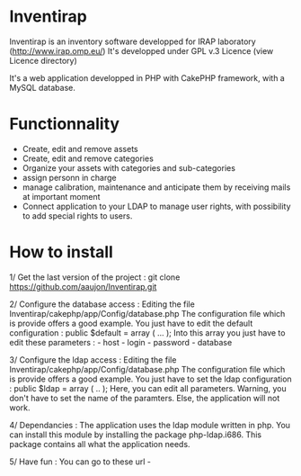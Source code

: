 Inventirap
=======================
Inventirap is an inventory software developped for IRAP laboratory (http://www.irap.omp.eu/)
It's developped under GPL v.3 Licence (view Licence directory)

It's a web application developped in PHP with CakePHP framework, with a MySQL database.

Functionnality
======================
* Create, edit and remove assets
* Create, edit and remove categories
* Organize your assets with categories and sub-categories
* assign personn in charge
* manage calibration, maintenance and anticipate them by receiving mails at important moment
* Connect application to your LDAP to manage user rights, with possibility to add special rights to users.

How to install
======================

1/ Get the last version of the project : 
   git clone https://github.com/aaujon/Inventirap.git 
   
2/ Configure the database access :
   Editing the file Inventirap/cakephp/app/Config/database.php
   The configuration file which is provide offers a good example. 
   You just have to edit the default configuration : public $default = array ( ... ); 
   Into this array you just have to edit these parameters : 
    - host
    - login
    - password
    - database

3/ Configure the ldap access :
   Editing the file Inventirap/cakephp/app/Config/database.php 
   The configuration file which is provide offers a good example. 
   You just have to set the ldap configuration : public $ldap = array ( .. ); 
   Here, you can edit all parameters. Warning, you don't have to set the name of the paramters. Else, the application will not work.

4/ Dependancies : 
   The application uses the ldap module written in php. You can install this module by installing the package php-ldap.i686. This package contains all what the application needs. 

5/ Have fun :
   You can go to these url 
    -